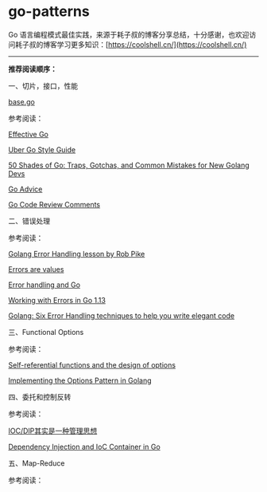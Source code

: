 # go-patterns
Go 语言编程模式最佳实践，来源于耗子叔的博客分享总结，十分感谢，也欢迎访问耗子叔的博客学习更多知识：[https://coolshell.cn/](https://coolshell.cn/)

***

**推荐阅读顺序：**

一、切片，接口，性能

[base.go](https://github.com/roseduan/go-patterns/blob/main/base.go)

参考阅读：

[Effective Go](https://golang.org/doc/effective_go.html)

[Uber Go Style Guide](https://github.com/uber-go/guide/blob/master/style.md)

[50 Shades of Go: Traps, Gotchas, and Common Mistakes for New Golang Devs](http://devs.cloudimmunity.com/gotchas-and-common-mistakes-in-go-golang/)

[Go Advice](https://github.com/cristaloleg/go-advice)

[Go Code Review Comments](https://github.com/golang/go/wiki/CodeReviewComments)

二、错误处理

参考阅读：

[Golang Error Handling lesson by Rob Pike](http://jxck.hatenablog.com/entry/golang-error-handling-lesson-by-rob-pike)

[Errors are values](https://blog.golang.org/errors-are-values)

[Error handling and Go](https://blog.golang.org/error-handling-and-go)

[Working with Errors in Go 1.13](https://blog.golang.org/go1.13-errors)

[Golang: Six Error Handling techniques to help you write elegant code](https://medium.com/higher-order-functions/golang-six-error-handling-techniques-to-help-you-write-elegant-code-8e6363e6d2b)

三、Functional Options

参考阅读：

[Self-referential functions and the design of options](https://commandcenter.blogspot.com/2014/01/self-referential-functions-and-design.html)

[Implementing the Options Pattern in Golang](https://www.sohamkamani.com/golang/options-pattern/)

四、委托和控制反转

参考阅读：

[IOC/DIP其实是一种管理思想](https://coolshell.cn/articles/9949.html)

[Dependency Injection and IoC Container in Go](https://medium.com/@miladrahimi/dependency-injection-and-ioc-container-in-go-golang-928c5c416f28)

五、Map-Reduce

参考阅读：

